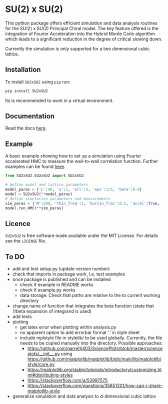 # SU(2) x SU(2)

This python package offers efficient simulation and data analysis routines for the SU(2) x SU(2) Principal Chiral model. The key feature offered is the integration of Fourier Acceleration into the Hybrid Monte Carlo algorithm which leads to a significant reduction in the degree of critical slowing down.

Currently the simulation is only supported for a two dimensional cubic lattice.

## Installation 
To install ``SU2xSU2`` using ``pip`` run:

```bash
pip install SU2xSU2
```
Its is recommended to work in a virtual environment.


## Documentation
Read the docs [here](https://su2xsu2.readthedocs.io/).


## Example
A basic example showing how to set up a simulation using Fourier accelerated HMC to measure the wall-to-wall correlation function.
Further examples can be found [here](https://su2xsu2.readthedocs.io/en/stable/usage.html#examples).
```python
from SU2xSU2.SU2xSU2 import SU2xSU2

# define model and lattice parameters 
model_paras = {'L':40, 'a':1, 'ell':5, 'eps':1/5, 'beta':0.6}
model = SU2xSU2(**model_paras)
# define simulation parameters and measurements
sim_paras = {'M':500, 'thin_freq':1, 'burnin_frac':0.5, 'accel':True, 'measurements':[model.ww_correlation_func], 'chain_paths':['corfunc_chain.npy']}
model.run_HMC(**sim_paras) 
```

<!--
## Attribution

Please cite the following paper if you found this code useful in your research:
```bash
    @article{}
```
-->

## Licence

``SU2xSU2`` is free software made available under the MIT License. For details see the `LICENSE` file.

## To DO
- add and test setup.py (update version number)
- check that imports in package work, i.e. test examples
- once package is published and can be installed
    - check if example in README works
    - check if example.py works
    - data storage: Check that paths are relative to the to current working directory
- change name of function that integrates the beta function (state that 1/beta expansion of integrand is used)
- add tests
- plotting
    - get latex error when plotting within analysis.py
    - no apparent option to add errorbar format '.' in style sheet 
    - include mplstyle file in stylelib/ to be used globally. Currently, the file needs to be copied manually into the directory. Possible approaches:
        - https://github.com/garrettj403/SciencePlots/blob/master/scienceplots/__init__.py
        using https://github.com/matplotlib/matplotlib/blob/main/lib/matplotlib/style/core.py
        - https://matplotlib.org/stable/tutorials/introductory/customizing.html#distributing-styles
        - https://stackoverflow.com/a/52997575
        - https://stackoverflow.com/questions/35851201/how-can-i-share-matplotlib-style
- generalize simulation and data analysis to d-dimensional cubic lattice 